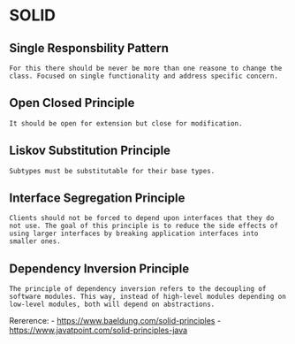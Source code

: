 # SOLID 

## Single Responsbility Pattern
    For this there should be never be more than one reasone to change the class. Focused on single functionality and address specific concern.

## Open Closed Principle
    It should be open for extension but close for modification.
    
## Liskov Substitution Principle
    Subtypes must be substitutable for their base types.

## Interface Segregation Principle
    Clients should not be forced to depend upon interfaces that they do not use. The goal of this principle is to reduce the side effects of using larger interfaces by breaking application interfaces into smaller ones.

## Dependency Inversion Principle
    The principle of dependency inversion refers to the decoupling of software modules. This way, instead of high-level modules depending on low-level modules, both will depend on abstractions.

Rererence:
    - https://www.baeldung.com/solid-principles
    - https://www.javatpoint.com/solid-principles-java